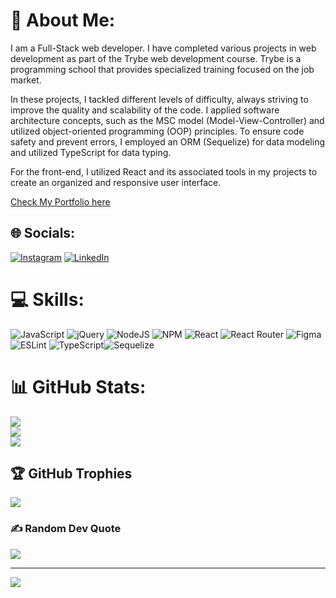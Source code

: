 # 💫 About Me:
I am a Full-Stack web developer. I have completed various projects in web development as part of the Trybe web development course. Trybe is a programming school that provides specialized training focused on the job market. 

In these projects, I tackled different levels of difficulty, always striving to improve the quality and scalability of the code. I applied software architecture concepts, such as the MSC model (Model-View-Controller) and utilized object-oriented programming (OOP) principles. To ensure code safety and prevent errors, I employed an ORM (Sequelize) for data modeling and utilized TypeScript for data typing. 

For the front-end, I utilized React and its associated tools in my projects to create an organized and responsive user interface. 

[Check My Portfolio here](https://matheuslucasdev.up.railway.app/)
 


## 🌐 Socials:
[![Instagram](https://img.shields.io/badge/Instagram-%23E4405F.svg?logo=Instagram&logoColor=white)](https://instagram.com/matheusbuenolucas_) [![LinkedIn](https://img.shields.io/badge/LinkedIn-%230077B5.svg?logo=linkedin&logoColor=white)](https://linkedin.com/in/https://www.linkedin.com/in/matheus-bueno-lucas-874162234/) 

# 💻 Skills:
![JavaScript](https://img.shields.io/badge/javascript-%23323330.svg?style=for-the-badge&logo=javascript&logoColor=%23F7DF1E) ![jQuery](https://img.shields.io/badge/jquery-%230769AD.svg?style=for-the-badge&logo=jquery&logoColor=white) ![NodeJS](https://img.shields.io/badge/node.js-6DA55F?style=for-the-badge&logo=node.js&logoColor=white) ![NPM](https://img.shields.io/badge/NPM-%23000000.svg?style=for-the-badge&logo=npm&logoColor=white) ![React](https://img.shields.io/badge/react-%2320232a.svg?style=for-the-badge&logo=react&logoColor=%2361DAFB) ![React Router](https://img.shields.io/badge/React_Router-CA4245?style=for-the-badge&logo=react-router&logoColor=white) 	![Figma](https://img.shields.io/badge/figma-%23F24E1E.svg?style=for-the-badge&logo=figma&logoColor=white) ![ESLint](https://img.shields.io/badge/ESLint-4B3263?style=for-the-badge&logo=eslint&logoColor=white) ![TypeScript](https://img.shields.io/badge/typescript-%23007ACC.svg?style=for-the-badge&logo=typescript&logoColor=white)![Sequelize](https://img.shields.io/badge/Sequelize-52B0E7?style=for-the-badge&logo=Sequelize&logoColor=white)
# 📊 GitHub Stats:
![](https://github-readme-stats.vercel.app/api?username=MatheusLucas1&theme=dark&hide_border=false&include_all_commits=true&count_private=false)<br/>
![](https://github-readme-streak-stats.herokuapp.com/?user=MatheusLucas1&theme=dark&hide_border=false)<br/>
![](https://github-readme-stats.vercel.app/api/top-langs/?username=MatheusLucas1&theme=dark&hide_border=false&include_all_commits=true&count_private=false&layout=compact)

## 🏆 GitHub Trophies
![](https://github-profile-trophy.vercel.app/?username=MatheusLucas1&theme=darkhub&no-frame=false&no-bg=false&margin-w=4)

### ✍️ Random Dev Quote
![](https://quotes-github-readme.vercel.app/api?type=horizontal&theme=radical)

---
[![](https://visitcount.itsvg.in/api?id=MatheusLucas1&icon=0&color=0)](https://visitcount.itsvg.in)

<!-- Proudly created with GPRM ( https://gprm.itsvg.in ) -->

